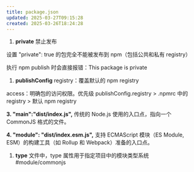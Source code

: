 ```yaml
---
title: package.json
updated: 2025-03-27T09:15:28
created: 2025-03-26T18:24:28
---
```


1.  **private**
禁止发布

设置 "private": true 的包完全不能被发布到 npm（包括公共和私有 registry）

执行 npm publish 时会直接报错：This package is private

1.  **publishConfig**
registry：覆盖默认的 npm registry

access：明确包的访问权限。优先级 publishConfig.registry \> .npmrc 中的 registry \> 默认 npm registry

**3. "main":"dist/index.js",**
传统的 Node.js 使用的入口点，指向一个 CommonJS 格式的文件。

**4. "module": "dist/index.esm.js",**
支持 ECMAScript 模块（ES Module, ESM）的构建工具（如 Rollup 和 Webpack）准备的入口点。

1.  **type**
文件中，type 属性用于指定项目中的模块类型系统 \#module/commonjs

